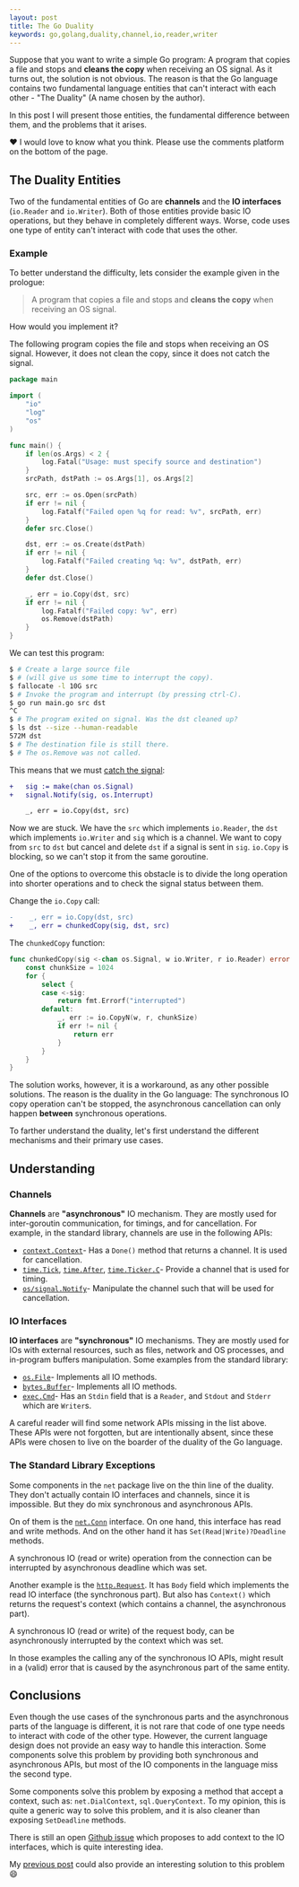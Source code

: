 ```yaml
---
layout: post
title: The Go Duality
keywords: go,golang,duality,channel,io,reader,writer
---
```


Suppose that you want to write a simple Go program:
A program that copies a file and stops and **cleans the copy** when
receiving an OS signal.
As it turns out, the solution is not obvious.
The reason is that the Go language contains two fundamental language entities
that can't interact with each other - "The Duality" (A name chosen by the author).

In this post I will present those entities,
the fundamental difference between them,
and the problems that it arises.

:heart: I would love to know what you think.
Please use the comments platform on the bottom of the page.

## The Duality Entities

Two of the fundamental entities of Go are **channels** and
the **IO interfaces** (`io.Reader` and `io.Writer`).
Both of those entities provide basic IO operations, but they behave in
completely different ways.
Worse, code uses one type of entity can't interact with code that
uses the other.

### Example

To better understand the difficulty,
lets consider the example given in the prologue:

> A program that copies a file and stops and **cleans the copy** when
> receiving an OS signal.

How would you implement it?

The following program copies the file and stops when receiving an OS signal.
However, it does not clean the copy, since it does not catch the signal.

```go
package main

import (
    "io"
    "log"
    "os"
)

func main() {
    if len(os.Args) < 2 {
        log.Fatal("Usage: must specify source and destination")
    }
    srcPath, dstPath := os.Args[1], os.Args[2]

    src, err := os.Open(srcPath)
    if err != nil {
        log.Fatalf("Failed open %q for read: %v", srcPath, err)
    }
    defer src.Close()

    dst, err := os.Create(dstPath)
    if err != nil {
        log.Fatalf("Failed creating %q: %v", dstPath, err)
    }
    defer dst.Close()

    _, err = io.Copy(dst, src)
    if err != nil {
        log.Fatalf("Failed copy: %v", err)
        os.Remove(dstPath)
    }
}
```

We can test this program:

```bash
$ # Create a large source file
$ # (will give us some time to interrupt the copy).
$ fallocate -l 10G src
$ # Invoke the program and interrupt (by pressing ctrl-C).
$ go run main.go src dst
^C
$ # The program exited on signal. Was the dst cleaned up?
$ ls dst --size --human-readable
572M dst
$ # The destination file is still there.
$ # The os.Remove was not called.
```

This means that we must [catch the signal](https://godoc.org/os/signal):

```diff
+   sig := make(chan os.Signal)
+   signal.Notify(sig, os.Interrupt)

    _, err = io.Copy(dst, src)
```

Now we are stuck. We have the `src` which implements `io.Reader`,
the `dst` which implements `io.Writer` and `sig` which is a channel.
We want to copy from `src` to `dst` but cancel and delete `dst` if
a signal is sent in `sig`.
`io.Copy` is blocking, so we can't stop it from the same goroutine.

One of the options to overcome this obstacle is to divide
the long operation into shorter operations and to check
the signal status between them.

Change the `io.Copy` call:

```diff
-    _, err = io.Copy(dst, src)
+    _, err = chunkedCopy(sig, dst, src)
```

The `chunkedCopy` function:

```go
func chunkedCopy(sig <-chan os.Signal, w io.Writer, r io.Reader) error {
    const chunkSize = 1024
    for {
        select {
        case <-sig:
            return fmt.Errorf("interrupted")
        default:
            _, err := io.CopyN(w, r, chunkSize)
            if err != nil {
                return err
            }
        }
    }
}
```

<!-- Check what is the bug and add output here -->

The solution works, however, it is a workaround,
as any other possible solutions.
The reason is the duality in the Go language:
The synchronous IO copy operation can't be stopped,
the asynchronous cancellation can only happen
**between** synchronous operations.

To farther understand the duality,
let's first understand the different mechanisms and
their primary use cases.

## Understanding

### Channels

**Channels** are **"asynchronous"** IO mechanism.
They are mostly used for inter-goroutin communication, for timings,
and for cancellation.
For example, in the standard library, channels are use in the following APIs:

* [`context.Context`](https://golang.org/src/context/context.go#L97)-
  Has a `Done()` method that returns a channel. It is used for cancellation.
* [`time.Tick`](https://golang.org/pkg/time/#Tick),
  [`time.After`](https://golang.org/pkg/time/#After),
  [`time.Ticker.C`](https://golang.org/src/time/tick.go?s=12)-
  Provide a channel that is used for timing.
* [`os/signal.Notify`](https://golang.org/pkg/os/signal/#Notify)-
  Manipulate the channel such that will be used for cancellation.

### IO Interfaces

**IO interfaces** are **"synchronous"** IO mechanisms.
They are mostly used for IOs with external resources, such as files,
network and OS processes, and in-program buffers manipulation.
Some examples from the standard library:

* [`os.File`](https://godoc.org/os#File)-
  Implements all IO methods.
* [`bytes.Buffer`](https://golang.org/pkg/bytes/#Buffer)-
  Implements all IO methods.
* [`exec.Cmd`](https://godoc.org/os/exec#Cmd)- Has an `Stdin`
  field that is a `Reader`, and `Stdout` and `Stderr` which
  are `Writer`s.

A careful reader will find some network APIs missing in the list above.
These APIs were not forgotten, but are intentionally absent,
since these APIs were chosen to live on the boarder of the
duality of the Go language.

### The Standard Library Exceptions

Some components in the `net` package live on the
thin line of the duality.
They don't actually contain IO interfaces and channels,
since it is impossible.
But they do mix synchronous and asynchronous APIs.

On of them is the [`net.Conn`](https://golang.org/pkg/net/#Conn) interface.
On one hand, this interface has read and write methods.
And on the other hand it has `Set(Read|Write)?Deadline` methods.

A synchronous IO (read or write) operation from the connection can be interrupted
by asynchronous deadline which was set.

Another example is the
[`http.Request`](https://golang.org/pkg/net/http/#Request).
It has `Body` field which implements the read IO interface
(the synchronous part).
But also has `Context()` which returns the request's context
(which contains a channel, the asynchronous part).

A synchronous IO (read or write) of the request body,
can be asynchronously interrupted by the context which was set.

In those examples the calling any of the synchronous IO APIs,
might result in a (valid) error that is caused by the asynchronous
part of the same entity.

## Conclusions

Even though the use cases of the synchronous parts and the asynchronous
parts of the language is different,
it is not rare that code of one type needs to interact with code
of the other type.
However, the current language design does not provide an easy way
to handle this interaction.
Some components solve this problem by providing both synchronous
and asynchronous APIs, but most of the IO components in the language
miss the second type.

Some components solve this problem by exposing a method that accept
a context, such as: `net.DialContext`, `sql.QueryContext`.
To my opinion, this is quite a generic way to solve this problem,
and it is also cleaner than exposing `SetDeadline` methods.

There is still an open [Github issue](https://github.com/golang/go/issues/20280)
which proposes to add context to the IO interfaces, which is quite
interesting idea.

My [previous post](/context-scoping) could also provide an
interesting solution to this problem :smile:















<!-- ## Channels

From the [Go spec](https://golang.org/ref/spec#Channel_types):

> A channel provides a mechanism for concurrently executing functions
> to communicate by sending and receiving values of a specified element type.

### Properties

* **Direction**: A channel can be bidirectional, send (`chan<-`) or receive (`<-chan`).
* **Capacity**: A channel can have a capacity, which behaves like a buffer of items.

### State

* **Length**: An estimation about the number of elements that are currently in the channel.
* **Closed**: A channel can be either closed or not closed.
  Multi value receive (`elem, ok := <-c`) returns `ok == false` if the channel is closed.
  When a channel `c` is closed:
  * `close(c)` panics.
  * `c <- elem` panics.
  * `elem := <-c` returns zero value of the channel type.

## IO (Reader and Writer) Interfaces

In the standard library:

## Mixed types

* [`http.Response`](https://golang.org/pkg/net/http/#Response)-
  Has `Body` of type `io.ReadCloser`, and can use the request context.


  -->